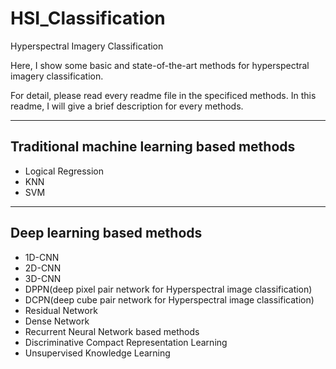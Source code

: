 # HSI_Classification

Hyperspectral Imagery Classification

Here, I show some basic and state-of-the-art methods for hyperspectral imagery classification.

For detail, please read every readme file in the specificed methods.
In this readme, I will give a brief description for every methods.

-------------------------------
## Traditional machine learning based methods
- Logical Regression
- KNN
- SVM

-------------------------------
## Deep learning based methods
- 1D-CNN
- 2D-CNN
- 3D-CNN
- DPPN(deep pixel pair network for Hyperspectral image classification)
- DCPN(deep cube pair network for Hyperspectral image classification)
- Residual Network
- Dense Network
- Recurrent Neural Network based methods
- Discriminative Compact Representation Learning
- Unsupervised Knowledge Learning
